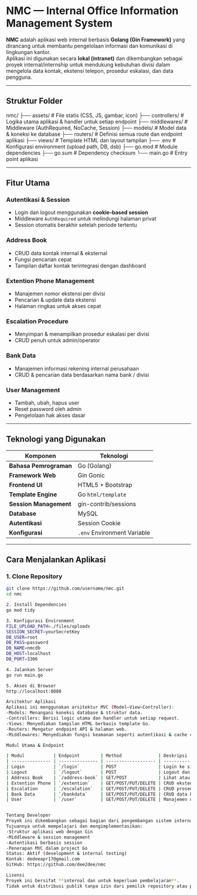 # NMC — Internal Office Information Management System

**NMC** adalah aplikasi web internal berbasis **Golang (Gin Framework)** yang dirancang untuk membantu pengelolaan informasi dan komunikasi di lingkungan kantor.  
Aplikasi ini digunakan secara **lokal (intranet)** dan dikembangkan sebagai proyek internal/internship untuk mendukung kebutuhan divisi dalam mengelola data kontak, ekstensi telepon, prosedur eskalasi, dan data pengguna.

---

## Struktur Folder

nmc/
├── assets/      # File statis (CSS, JS, gambar, icon)
├── controllers/ # Logika utama aplikasi & handler untuk setiap endpoint
├── middlewares/ # Middleware (AuthRequired, NoCache, Session)
├── models/      # Model data & koneksi ke database
├── routers/     # Definisi semua route dan endpoint aplikasi
├── views/       # Template HTML dan layout tampilan
├── .env         # Konfigurasi environment (upload path, DB, dsb)
├── go.mod       # Module dependencies
├── go.sum       # Dependency checksum
└── main.go      # Entry point aplikasi


---

## Fitur Utama

### Autentikasi & Session
- Login dan logout menggunakan **cookie-based session**
- Middleware `AuthRequired` untuk melindungi halaman privat
- Session otomatis berakhir setelah periode tertentu

### Address Book
- CRUD data kontak internal & eksternal
- Fungsi pencarian cepat
- Tampilan daftar kontak terintegrasi dengan dashboard

### Extention Phone Management
- Manajemen nomor ekstensi per divisi
- Pencarian & update data ekstensi
- Halaman ringkas untuk akses cepat

### Escalation Procedure
- Menyimpan & menampilkan prosedur eskalasi per divisi
- CRUD penuh untuk admin/operator

### Bank Data
- Manajemen informasi rekening internal perusahaan
- CRUD & pencarian data berdasarkan nama bank / divisi

### User Management
- Tambah, ubah, hapus user
- Reset password oleh admin
- Pengelolaan hak akses dasar

---

## Teknologi yang Digunakan

| Komponen               | Teknologi                   |
|------------------------|-----------------------------|
| **Bahasa Pemrograman** | Go (Golang)                 |
| **Framework Web**      | Gin Gonic                   |
| **Frontend UI**        | HTML5 + Bootstrap           |
| **Template Engine**    | Go `html/template`          |
| **Session Management** | gin-contrib/sessions        |
| **Database**           | MySQL                       |
| **Autentikasi**        | Session Cookie              |
| **Konfigurasi**        | `.env` Environment Variable |

---

## Cara Menjalankan Aplikasi

### 1. Clone Repository
```bash
git clone https://github.com/username/nmc.git
cd nmc

2. Install Dependencies
go mod tidy

3. Konfigurasi Environment
FILE_UPLOAD_PATH=./files/uploads
SESSION_SECRET=yourSecretKey
DB_USER=root
DB_PASS=password
DB_NAME=nmcdb
DB_HOST=localhost
DB_PORT=3306

4. Jalankan Server
go run main.go

5. Akses di Browser
http://localhost:8080

Arsitektur Aplikasi
Aplikasi ini menggunakan arsitektur MVC (Model–View–Controller):
-Models: Menangani koneksi database & struktur data.
-Controllers: Berisi logic utama dan handler untuk setiap request.
-Views: Menyediakan tampilan HTML berbasis template Go.
-Routers: Mengatur endpoint API & halaman web.
-Middlewares: Menyediakan fungsi keamanan seperti autentikasi & cache control.

Modul Utama & Endpoint

| Modul           | Endpoint        | Method              | Deskripsi                |
| --------------- | --------------- | ------------------- | ------------------------ |
| Login           | `/login`        | POST                | Login ke sistem          |
| Logout          | `/logout`       | POST                | Logout dan hapus session |
| Address Book    | `/address-book` | GET/POST            | Lihat atau cari kontak   |
| Extention Phone | `/extention`    | GET/POST/PUT/DELETE | CRUD ekstensi telepon    |
| Escalation      | `/escalation`   | GET/POST/PUT/DELETE | CRUD prosedur eskalasi   |
| Bank Data       | `/bankdata`     | GET/POST/PUT/DELETE | CRUD data bank           |
| User            | `/user`         | GET/POST/PUT/DELETE | Manajemen user           |


Tentang Developer
Proyek ini dikembangkan sebagai bagian dari pengembangan sistem internal kantor (internship project).
Tujuannya untuk mempelajari dan mengimplementasikan:
-Struktur aplikasi web dengan Gin
-Middleware & session management
-Autentikasi berbasis session
-Penerapan MVC dalam project Go
Status: Aktif (development & internal testing)
Kontak: dedeeapr17@gmail.com
GitHub: https://github.com/dee2dee/nmc

Lisensi
Proyek ini bersifat **internal dan untuk keperluan pembelajaran**.
Tidak untuk distribusi publik tanpa izin dari pemilik repository atau pihak kantor terkait.

